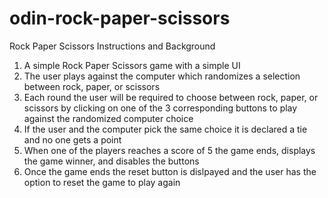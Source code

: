 # odin-rock-paper-scissors
Rock Paper Scissors Instructions and Background
1. A simple Rock Paper Scissors game with a simple UI
2. The user plays against the computer which randomizes a selection between rock, paper, or scissors
3. Each round the user will be required to choose between rock, paper, or scissors by clicking on one of the 3 corresponding buttons to play against the randomized computer choice
5. If the user and the computer pick the same choice it is declared a tie and no one gets a point 
6. When one of the players reaches a score of 5 the game ends, displays the game winner, and disables the buttons 
7. Once the game ends the reset button is dislpayed and the user has the option to reset the game to play again